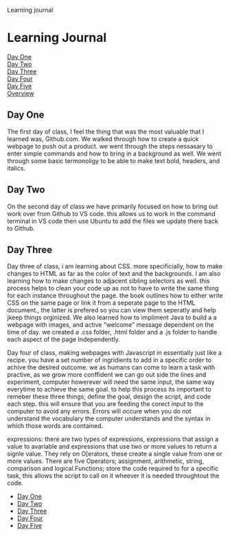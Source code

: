 Learning journal
<!DOCTYPE html>
 <!DOCTYPE html>
<html>
    <head>
        <title>learning jounal</title>
            <h1 id="top"> Learning Journal</h1>
                <a href="#Day_one">Day One</a><br />
                <a href="#Day_two">Day Two</a><br />
                <a href="#Day_three">Day Three</a><br />
                <a href="#Day_four">Day Four</a><br />
                <a href="#Day_five">Day Five</a><br />
                <a href="#overview">Overview</a><br />
            <h2 id="Day_one"> Day One</h2>
        </title>
    </head>
</html>
<p>The first day of class, I feel the thing that was the most valuable that I learned was, Github.com. We walked through how to create a quick webpage to push out a product. we went through the steps nessasary to enter simple commands and how to bring in a background as well. We went through some basic termonoligy to be able to make text bold, headers, and italics.
<h2 id="Day_two"> Day Two</h2>
<p>On the second day of class we have primarily focused on how to bring out work over from Github to VS code. this allows us to work in the command terminal in VS code then use Ubuntu to add the files we update there back to Github.
<h2 id="Day_three"> Day Three</h2>
<p> Day three of class, i am learning about CSS. more specificially, how to make changes to HTML as far as the color of text and the backgrounds. I am also learning how to make changes to adjacent sibling selectors as well. this process helps to clean your code up as not to have to write the same thing for each instance throughout the page. the book outlines how to either write CSS on the same page or link it from a seperate page to the HTML document., the latter is prefered so you can view them seperatly and help jkeep things orginized. 
We also learned how to impliment Java to build a a webpage with images, and active "welcome" message dependent on the time of day. we created a .css folder, .html folder and a .js folder to handle each aspect of the page Independently.
<p> Day four of class, making webpages with Javascript in essentially just like a recipe. you have a set number of ingridients to add in a specific order to achive the desired outcome. we as humans can come to learn a task with practive, as we grow more conffident we can go out side the lines and experiment, computer howerever will need the same input, the same way everytime to achieve the same goal. to help this process its important to remeber these three things; define the goal, design the script, and code each step. this will ensure that you are feeding the corect input to the computer to avoid any errors. Errors will occure when you do not understand the vocabulary the computer understands and the syntax in which those words are contained.</p>
<p>expressions: there are two types of expressions, expressions that assign a value to avariable and expressions that use two or more values to return a signle value. They rely on O[erators, these create a single value from one or more values. There are five Operators; assignment, arithmetic, string, comparison and logical.Functions; store the code required to for a specific task, this allows the script to call on it wheever it is needed throughtout the code.
</p>
 
<p>
    <ul>
        <li><a href="Day_one">Day One</a></li>
        <li><a href="Day_two">Day Two</a></li>
        <li><a href="Day_three">Day Three</a></li>
        <li><a href="Day_four">Day Four</a></li>
        <li><a href="Day_five">Day Five</a></li>
    </ul>
</P>
